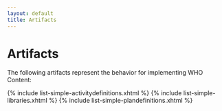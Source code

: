 ```yaml
---
layout: default
title: Artifacts
---
```


# Artifacts

The following artifacts represent the behavior for implementing WHO Content:

{% include list-simple-activitydefinitions.xhtml %}
{% include list-simple-libraries.xhtml %}
{% include list-simple-plandefinitions.xhtml %}
